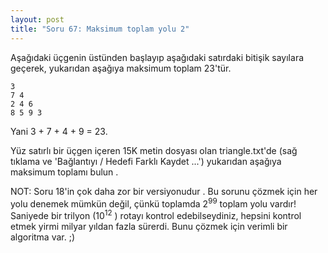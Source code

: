 ```yaml
---
layout: post
title: "Soru 67: Maksimum toplam yolu 2"
---
```


Aşağıdaki üçgenin üstünden başlayıp aşağıdaki satırdaki bitişik sayılara geçerek, yukarıdan aşağıya maksimum toplam 23'tür.

```
3
7 4
2 4 6
8 5 9 3
```

Yani 3 + 7 + 4 + 9 = 23.

Yüz satırlı bir üçgen içeren 15K metin dosyası olan triangle.txt'de (sağ tıklama ve 'Bağlantıyı / Hedefi Farklı Kaydet ...') yukarıdan aşağıya maksimum toplamı bulun .

NOT: Soru 18'in çok daha zor bir versiyonudur . Bu sorunu çözmek için her yolu denemek mümkün değil, çünkü toplamda 2<sup>99</sup> toplam yolu vardır! Saniyede bir trilyon (10<sup>12</sup> ) rotayı kontrol edebilseydiniz, hepsini kontrol etmek yirmi milyar yıldan fazla sürerdi. Bunu çözmek için verimli bir algoritma var. ;)
